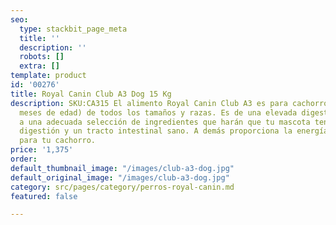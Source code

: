 ```yaml
---
seo:
  type: stackbit_page_meta
  title: ''
  description: ''
  robots: []
  extra: []
template: product
id: '00276'
title: Royal Canin Club A3 Dog 15 Kg
description: SKU:CA315 El alimento Royal Canin Club A3 es para cachorros (de 2 a 12
  meses de edad) de todos los tamaños y razas. Es de una elevada digestibilidad gracias
  a una adecuada selección de ingredientes que harán que tu mascota tenga una buena
  digestión y un tracto intestinal sano. A demás proporciona la energía necesaria
  para tu cachorro.
price: '1,375'
order: 
default_thumbnail_image: "/images/club-a3-dog.jpg"
default_original_image: "/images/club-a3-dog.jpg"
category: src/pages/category/perros-royal-canin.md
featured: false

---
```

